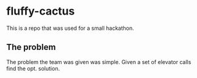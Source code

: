 # fluffy-cactus

This is a repo that was used for a small hackathon. 

## The problem

The problem the team was given was simple. Given a set of elevator calls find the opt. solution.

